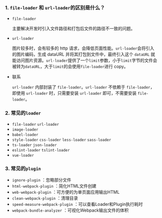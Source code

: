 ### 1. `file-loader` 和 `url-loader`的区别是什么？

- `file-loader`

  主要解决开发时引入文件路径和打包后文件的路径不一致的问题。

- `url-loader`

  图片较多时，会有较多的 http 请求，会降低页面性能。`url-loader`会将引入的图片编码，生成 dataURL 并将其打包到文件中，最终引入这个 `dataURL` 就能访问图片资源。`url-loader`提供了一个`limit`参数，小于`limit`字节的文件会被转为`dataURL`，大于`limit`的会使用`file-loader`进行 copy。

- 联系

  `url-loader` 内部封装了 `file-loader`。`url-loader` 不依赖于 `file-loader`，即使用 `url-loader` 时，只需要安装 `url-loader` 即可，不需要安装 `file-loader`。

### 2. 常见的`loader`

- `file-loader` `url-loader`
- `image-loader`
- `babel-loader`
- `style-loader` `css-loader` `less-loader` `sass-loader`
- `ts-loader` `json-loader`
- `eslint-loader` `tslint-loader`
- `vue-loader`

### 3. 常见的`plugin`

- `ignore-plugin` ：忽略部分文件
- `html-webpack-plugin` ：简化HTML文件创建
- `web-webpack-plugin` ：可方便的为单页面应用输出HTML
- `clean-webpack-plugin` ：清理目录
- `speed-measure-webpack-plugin` ：可以查看Loader和Plugin执行耗时
- `webpack-bundle-analyzer` ：可视化Webpack输出文件的体积

